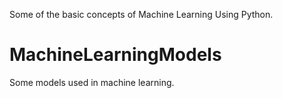 Some of the basic concepts of Machine Learning Using Python.
# MachineLearningModels
Some models used in machine learning.
